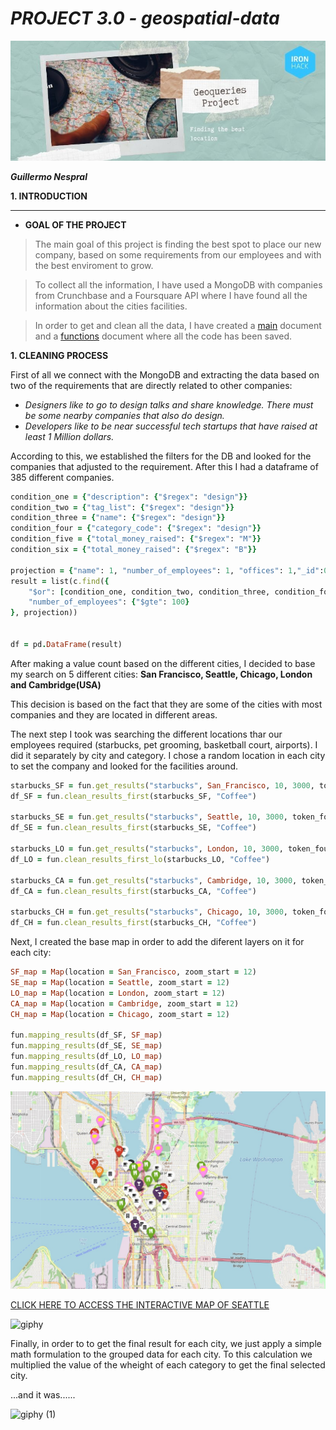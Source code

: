 

# ***PROJECT 3.0 - geospatial-data***


![](../images/portada.jpg)


***Guillermo Nespral***







**1. INTRODUCTION**
   
_______________________________________

 - **GOAL OF THE PROJECT**



>The main goal of this project is finding the best spot to place our new company, based on some requirements from our employees and with the best enviroment to grow. 




>To collect all the information, I have used a MongoDB with companies from Crunchbase and a Foursquare API where I have found all the information about the cities facilities.

>In order to get and clean all the data, I have created a [main](https://github.com/GuilleNes/project-III-geospatial-data/blob/main/src/Main.ipynb) document and a [functions](https://github.com/GuilleNes/project-III-geospatial-data/blob/main/src/functions.py) document where all the code has been saved.


**1. CLEANING PROCESS**

First of all we connect with the MongoDB and extracting the data based on two of the requirements that are directly related to other companies:

- *Designers like to go to design talks and share knowledge. There must be some nearby companies that also do design.*
- *Developers like to be near successful tech startups that have raised at least 1 Million dollars.*

According to this, we established the filters for the DB and looked for the companies that adjusted to the requirement. After this I had a dataframe of 385 different companies.
  
```ruby
condition_one = {"description": {"$regex": "design"}}
condition_two = {"tag_list": {"$regex": "design"}}
condition_three = {"name": {"$regex": "design"}}
condition_four = {"category_code": {"$regex": "design"}}
condition_five = {"total_money_raised": {"$regex": "M"}}
condition_six = {"total_money_raised": {"$regex": "B"}}

projection = {"name": 1, "number_of_employees": 1, "offices": 1,"_id":0}
result = list(c.find({
    "$or": [condition_one, condition_two, condition_three, condition_four, condition_five, condition_six],
    "number_of_employees": {"$gte": 100}
}, projection))


df = pd.DataFrame(result)
```

After making a value count based on the different cities, I decided to base my search on 5 different cities: **San Francisco, Seattle, Chicago, London and Cambridge(USA)**

This decision is based on the fact that they are some of the cities with most companies and they are located in different areas.

The next step I took was searching the different locations thar our employees required (starbucks, pet grooming, basketball court, airports). I did it separately by city and category. I chose a random location in each city to set the company and looked for the facilities around.

```ruby
starbucks_SF = fun.get_results("starbucks", San_Francisco, 10, 3000, token_foursquare)
df_SF = fun.clean_results_first(starbucks_SF, "Coffee")

starbucks_SE = fun.get_results("starbucks", Seattle, 10, 3000, token_foursquare)
df_SE = fun.clean_results_first(starbucks_SE, "Coffee")

starbucks_LO = fun.get_results("starbucks", London, 10, 3000, token_foursquare)
df_LO = fun.clean_results_first_lo(starbucks_LO, "Coffee")

starbucks_CA = fun.get_results("starbucks", Cambridge, 10, 3000, token_foursquare)
df_CA = fun.clean_results_first(starbucks_CA, "Coffee")

starbucks_CH = fun.get_results("starbucks", Chicago, 10, 3000, token_foursquare)
df_CH = fun.clean_results_first(starbucks_CH, "Coffee")
```
Next, I created the base map in order to add the diferent layers on it for each city:

```ruby
SF_map = Map(location = San_Francisco, zoom_start = 12)
SE_map = Map(location = Seattle, zoom_start = 12)
LO_map = Map(location = London, zoom_start = 12)
CA_map = Map(location = Cambridge, zoom_start = 12)
CH_map = Map(location = Chicago, zoom_start = 12)

fun.mapping_results(df_SF, SF_map)
fun.mapping_results(df_SE, SE_map)
fun.mapping_results(df_LO, LO_map)
fun.mapping_results(df_CA, CA_map)
fun.mapping_results(df_CH, CH_map)
```

![Seattle](https://github.com/GuilleNes/project-III-geospatial-data/blob/main/images/Seattle.jpg)

[CLICK HERE TO ACCESS THE INTERACTIVE MAP OF SEATTLE](https://guillenes.github.io./)


![giphy](https://user-images.githubusercontent.com/112824189/199121838-f8ecd2ac-9694-49da-b0aa-ac59b4a81428.gif)

Finally, in order to to get the final result for each city, we just apply a simple math formulation to the grouped data for each city. To this calculation we multiplied the value of the wheight of each category to get the final selected city.



...and it was......

![giphy (1)](https://user-images.githubusercontent.com/112824189/199121870-be39196d-d9ca-4a11-80c5-868cff17642f.gif)








  













